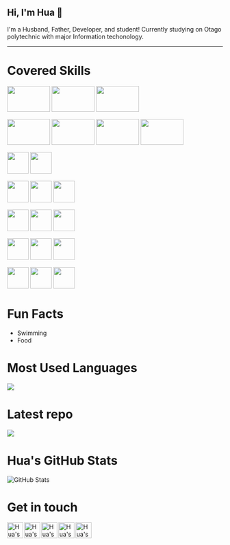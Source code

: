 ## Hi, I'm Hua 👋 

I'm a Husband, Father, Developer, and student! Currently studying on Otago polytechnic with major Information techonology.

<hr>

# Covered Skills

<a><img width="100" height="60" src="https://www.vectorlogo.zone/logos/python/python-ar21.svg"></a>
<a><img width="100" height="60" src="https://www.vectorlogo.zone/logos/numpy/numpy-ar21.svg"></a>
<a><img width="100" height="60" src="https://www.vectorlogo.zone/logos/pocoo_flask/pocoo_flask-ar21.svg"></a>

<a><img width="100" height="60" src="https://www.vectorlogo.zone/logos/linux/linux-ar21.svg"></a>
<a><img width="100" height="60" src="https://www.vectorlogo.zone/logos/docker/docker-ar21.svg"></a>
<a><img width="100" height="60" src="https://www.vectorlogo.zone/logos/puppet/puppet-ar21.svg"></a>
<a><img width="100" height="60" src="https://www.vectorlogo.zone/logos/php/php-ar21.svg"></a>

<a><img height="50" src="https://www.vectorlogo.zone/logos/dotnet/dotnet-ar21.svg"></a>
<a><img height="50" src="https://www.vectorlogo.zone/logos/visualstudio_code/visualstudio_code-ar21.svg"></a>

<a><img height="50" src="https://www.vectorlogo.zone/logos/mongodb/mongodb-ar21.svg"></a>
<a><img height="50" src="https://www.vectorlogo.zone/logos/mysql/mysql-ar21.svg"></a>
<a><img height="50" src="https://www.vectorlogo.zone/logos/mariadb/mariadb-ar21.svg"></a>

<a><img height="50" src="https://www.vectorlogo.zone/logos/github/github-ar21.svg"></a>
<a><img height="50" src="https://www.vectorlogo.zone/logos/gitlab/gitlab-ar21.svg"></a>
<a><img height="50" src="https://www.vectorlogo.zone/logos/git-scm/git-scm-ar21.svg"></a>

<a><img height="50" src="https://www.vectorlogo.zone/logos/w3_html5/w3_html5-ar21.svg"></a>
<a><img height="50" src="https://www.vectorlogo.zone/logos/netlifyapp_watercss/netlifyapp_watercss-ar21.svg"></a>
<a><img height="50" src="https://www.vectorlogo.zone/logos/javascript/javascript-ar21.svg"></a>

<a><img height="50" src="https://www.vectorlogo.zone/logos/reactjs/reactjs-ar21.svg"></a>
<a><img height="50" src="https://www.vectorlogo.zone/logos/getbootstrap/getbootstrap-ar21.svg"></a>
<a><img height="50" src="https://www.vectorlogo.zone/logos/nodejs/nodejs-ar21.svg"></a>

# Fun Facts
* Swimming
* Food

# Most Used Languages

<a href="https://github.com/aemooooon">
  <img align="center" src="https://github-readme-stats.vercel.app/api/top-langs/?username=aemooooon&theme=radical" />
</a>

# Latest repo

<a href="https://github.com/aemooooon/Data-Visualization">
  <img align="center" src="https://github-readme-stats.vercel.app/api/pin/?username=aemooooon&repo=Data-Visualization&theme=radical" />
</a> 

# Hua's GitHub Stats

![GitHub Stats](https://github-readme-stats.vercel.app/api?username=aemooooon&hide=["stars"]&show_icons=true&title_color=fff&icon_color=79ff97&text_color=9f9f9f&bg_color=151515)

# Get in touch

<a target="_blank" href="https://github.com/aemooooon/Project-Portfolio/blob/master/assets/img/p/WeChatQRcode.jpg?raw=true">
  <img align="left" alt="Hua's WeChat" width="37" src="https://www.vectorlogo.zone/logos/wechat/wechat-tile.svg" />
</a>
<a target="_blank" href="https://www.linkedin.com/in/hua-wang-739244190/">
  <img align="left" alt="Hua's Linkdein" width="37px" src="https://www.vectorlogo.zone/logos/linkedin/linkedin-icon.svg" />
</a>
<a target="_blank" href="https://github.com/aemooooon">
  <img align="left" alt="Hua's Github" width="37px" src="https://www.vectorlogo.zone/logos/github/github-tile.svg" />
</a>
<a target="_blank" href="https://www.instagram.com/aemooooon/">
  <img align="left" alt="Hua's Instagram" width="37px" src="https://www.vectorlogo.zone/logos/instagram/instagram-icon.svg" />
</a>
<a target="_blank" href="https://www.facebook.com/hua.wang.71">
  <img align="left" alt="Hua's Facebook" width="37px" src="https://www.vectorlogo.zone/logos/facebook/facebook-tile.svg" />
</a>
